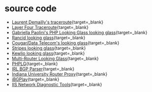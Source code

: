 # source code

- [Laurent Demailly's traceroute](http://www.demailly.com/~dl/nph-traceroute){target=_blank}
- [Layer Four Traceroute](http://pwhois.org/lft/){target=_blank}
- [Gabriella Paolini's PHP Looking Glass looking glass](http://www.noc.garr.it/lg.phps){target=_blank}
- [Rancid looking glass](ftp://ftp.shrubbery.net/pub/rancid/){target=_blank}
- [Cougar/Data Telecom's looking glass](http://wiki.version6.net/LG){target=_blank}
- [Stripes looking glass](http://www.gw.com/sw/stripes/){target=_blank}
- [Kewlio looking glass](http://sourceforge.net/projects/klg/){target=_blank}
- [Multi-Router Looking Glass](http://mrlg.op-sec.us/){target=_blank}
- [PHPLG](http://www.phplg.com/){target=_blank}
- [IRL BGP Parser](http://irl.cs.ucla.edu/bgpparser/){target=_blank}
- [Indiana University Router Proxy](http://sourceforge.net/projects/routerproxy/){target=_blank}
- [iBGPlay](http://www.ibgplay.org/lookingGlass.html){target=_blank}
- [IIS Network Diagnostic Tools](http://iisnetdiag.codeplex.com/){target=_blank}
